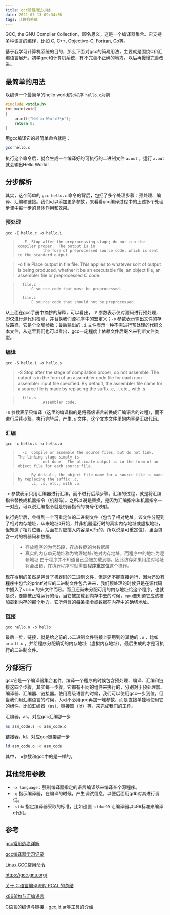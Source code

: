 ```yaml
---
title: gcc简易用法小结
date: 2021-03-13 09:34:06
tags: 计算机系统
---
```


GCC, the GNU Compiler Collection，顾名思义，这是一个编译器集合。它支持多种语言的编译，比如 [C](https://gcc.gnu.org/c99status.html), [C++](https://gcc.gnu.org/projects/cxx-status.html), Objective-C, [Fortran](https://gcc.gnu.org/fortran/), Go等。

基于我学习计算机系统的目的，那么下面对gcc的简易用法，主要就是围绕C和汇编语言展开。初学gcc和计算机系统，有不完善不正确的地方，以后再慢慢完善改进。

<!-- more -->

## 最简单的用法

以编译一个最简单的hello world的c程序 `hello.c`为例

```c
#include <stdio.h>
int main(void)
{
    printf("Hello World!\n");
    return 0;
}
```

用gcc编译它的最简单命令就是：

```bash
gcc hello.c
```

执行这个命令后，就会生成一个编译好的可执行的二进制文件 `a.out` ，运行 `a.out` 就会输出Hello World!

## 分步解析

其实，这个简单的  `gcc hello.c`  命令的背后，包括了多个处理步骤：预处理、编译、汇编和链接。我们可以添加更多参数，来看看gcc编译过程中的上述多个处理步骤中每一步的具体作用和效果。

### 预处理

```
gcc -E hello.c -o hello.i
```

>       -E  Stop after the preprocessing stage; do not run the compiler proper.  The output is in
>                the form of preprocessed source code, which is sent to the standard output.

>-o file
>     Place output in file file.  This applies to whatever sort of output is being produced,
>     whether it be an executable file, an object file, an assembler file or preprocessed C
>     code.

>       file.c
>           C source code that must be preprocessed.
>    
>       file.i
>           C source code that should not be preprocessed.

从上面在gcc手册中摘抄的解释，可以看出，`-E` 参数表示仅对源码进行预处理，即仅进行源代码检测，并替换我们源程序中的宏定义；`-o` 参数表示输出文件的存放路径，它是个全局参数；最后输出的 `.i` 文件表示一种不需进行预处理的代码文本文件，从这里我们也可以看出，gcc一定程度上依赖文件后缀名来判断文件类型。

### 编译

```
gcc -S hello.i -o hello.s
```

>-S  Stop after the stage of compilation proper; do not assemble.  The output is in the
>     form of an assembler code file for each non-assembler input file specified.
>     By default, the assembler file name for a source file is made by replacing the suffix
>     .c, .i, etc., with .s.

>       file.s
>                Assembler code.

`-S` 参数表示只编译（这里的编译指的是将高级语言转换成汇编语言的过程），而不进行后续步骤。执行完毕后，产生`.s` 文件，这个文本文件里的内容是汇编代码。

### 汇编

```
gcc -c hello.s -o hello.o
```

>       -c  Compile or assemble the source files, but do not link.  The linking stage simply is
>                not done.  The ultimate output is in the form of an object file for each source file.

>           By default, the object file name for a source file is made by replacing the suffix .c,
>           .i, .s, etc., with .o.

`-c` 参数表示只用汇编器进行汇编，而不进行后续步骤。汇编的过程，就是将汇编指令替换成机器指令（机器码）。之所以说是替换，是因为汇编指令和机器指令一一对应，可以说汇编指令就是机器指令的符号化映射。

执行完毕后，会得到一个可重定位的二进制文件（包含了相对地址，该文件分配到了相对内存地址，从来地址0开始，并非机器运行时的真实内存地址或虚拟地址，但知道了相对位置，后面在对应插入内容是可行的，所以说是可重定位），里面包含一对的机器码和数据。

> - 存放程序的为代码段，存放数据的为数据段
> -    真实的内存单元地址称为物理地址/绝对内存地址，而程序中的地址为逻辑地址
> 由于程序并不知道自己会被加载到哪，因此访存如果用绝对地址将会出错，在执行程序时就需要**程序重定位**这个操作。

现在得到的虽然是包含了机器码的二进制文件，但是还不能直接运行，因为还没有程序中包含的printf对应的二进制文件包含进来，我们预处理的时候只是在源代码中插入了`stdio` 的头文件而已。而且还尚未分配可用的内存地址给这个程序，也就是说，要能被正常运行的话，当它被加载到内存中去的时候，cpu要知道它应该被加载到内存的那个地方，它所包含的每条指令或数据在内存中的确切地址。

### 链接

```
gcc hello.o -o hello
```

最后一步，链接，就是给之前的`.o`二进制文件链接上要用到的其他的 `.o` ，比如`printf.o` ，并给程序分配确切的内存地址（虚拟内存地址），最后生成的才是可执行的二进制文件。

## 分部运行

gcc它是一个编译器集合套件，编译一个程序的时候包含预处理、编译、汇编和链接这四个步骤，其实每一步骤，它都有不同的组件来执行的，分别对于预处理器、编译器、汇编器、链接器。使用高级语言的时候，我们可以使用gcc一步到位，但当我们用汇编语言的时候，大可不必用gcc再加一堆参数，而是直接单独地使用它的组件，比如汇编器（as）、链接器（ld）等，来完成我们的工作。

汇编器，as，对应gcc汇编那一步

```bash
as asm_code.s -o asm_code.o
```

链接器，ld，对应gcc链接那一步

```bash
ld asm_code.o -o asm_code
```

其中，`-o`参数和gcc中的是一样的。

## 其他常用参数

- `-x language`：强制编译器指定的语言编译器来编译某个源程序。
- `-g` 指示编译器，在编译的时候，产生调试信息，以便后面用gdb对其进行调试。
- `-std=` 指定编译器采取的标准，比如设置`-std=c99` 让编译器以c99标准来编译c代码。

## 参考

[gcc常用选项详解](https://markrepo.github.io/tools/2018/06/25/gcc/)

[gcc编译器学习记录](https://github.com/guodongxiaren/LinuxTool/blob/master/gcc.md)

[Linux GCC常用命令](https://www.cnblogs.com/ggjucheng/archive/2011/12/14/2287738.html)

https://gcc.gnu.org/

[关于 C 语言编译流程 PCAL 的总结](https://junhaow.com/2018/06/10/028%20%7C%20%E5%85%B3%E4%BA%8E%20C%20%E8%AF%AD%E8%A8%80%E7%BC%96%E8%AF%91%E6%B5%81%E7%A8%8B%20PCAL%20%E7%9A%84%E6%80%BB%E7%BB%93/)

[x86架构与汇编语言](https://chhzh123.github.io/blogs/2019-03-07-x86-asm/)

[C语言的编译与链接 - gcc,ld,ar等工具的介绍](https://whatsrtos.github.io/blog_archive/[C]%20C%E8%AF%AD%E8%A8%80%E7%9A%84%E7%BC%96%E8%AF%91%E4%B8%8E%E9%93%BE%E6%8E%A5/)